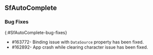 ## SfAutoComplete


### Bug Fixes
{:#SfAutoComplete-bug-fixes} 

* \#163772- Binding issue with `DataSource` property has been fixed.
* \#162892- App crash while clearing character issue has been fixed.

